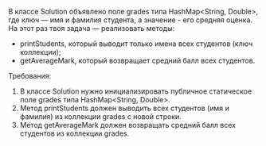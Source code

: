 
В классе Solution объявлено поле grades типа HashMap&lt;String, Double&gt;, где ключ &mdash; имя и фамилия студента,
а значение - его средняя оценка. На этот раз твоя задача &mdash; реализовать методы:
- printStudents, который выводит только имена всех студентов (ключ коллекции);
- getAverageMark, который возвращает средний балл всех студентов.


Требования:
1.	В классе Solution нужно инициализировать публичное статическое поле grades типа HashMap&lt;String, Double&gt;.
2.	Метод printStudents должен выводить всех студентов (имя и фамилия) из коллекции grades с новой строки.
3.	Метод getAverageMark должен возвращать средний балл всех студентов из коллекции grades.


